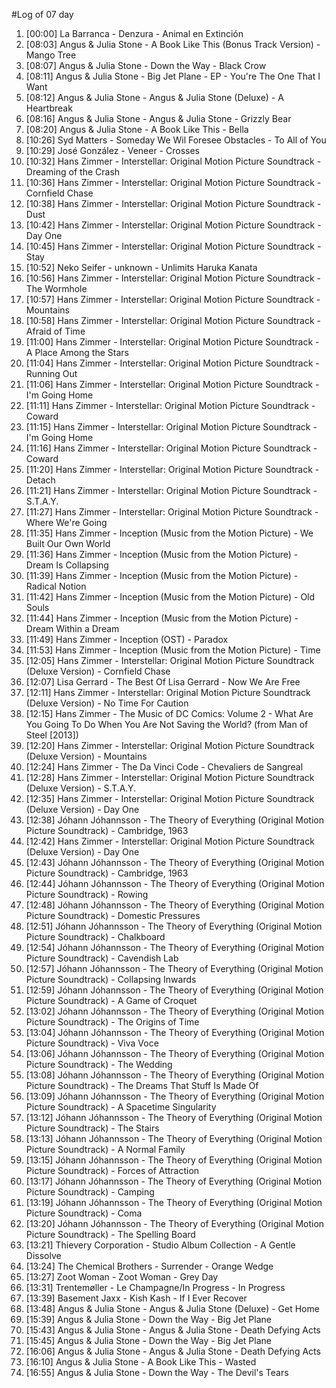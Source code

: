 #Log of 07 day

1. [00:00] La Barranca - Denzura - Animal en Extinción
1. [08:03] Angus & Julia Stone - A Book Like This (Bonus Track Version) - Mango Tree
1. [08:07] Angus & Julia Stone - Down the Way - Black Crow
1. [08:11] Angus & Julia Stone - Big Jet Plane - EP - You're The One That I Want
1. [08:12] Angus & Julia Stone - Angus & Julia Stone (Deluxe) - A Heartbreak
1. [08:16] Angus & Julia Stone - Angus & Julia Stone - Grizzly Bear
1. [08:20] Angus & Julia Stone - A Book Like This - Bella
1. [10:26] Syd Matters - Someday We Wil Foresee Obstacles - To All of You
1. [10:29] José González - Veneer - Crosses
1. [10:32] Hans Zimmer - Interstellar: Original Motion Picture Soundtrack - Dreaming of the Crash
1. [10:36] Hans Zimmer - Interstellar: Original Motion Picture Soundtrack - Cornfield Chase
1. [10:38] Hans Zimmer - Interstellar: Original Motion Picture Soundtrack - Dust
1. [10:42] Hans Zimmer - Interstellar: Original Motion Picture Soundtrack - Day One
1. [10:45] Hans Zimmer - Interstellar: Original Motion Picture Soundtrack - Stay
1. [10:52] Neko Seifer - unknown - Unlimits Haruka Kanata
1. [10:56] Hans Zimmer - Interstellar: Original Motion Picture Soundtrack - The Wormhole
1. [10:57] Hans Zimmer - Interstellar: Original Motion Picture Soundtrack - Mountains
1. [10:58] Hans Zimmer - Interstellar: Original Motion Picture Soundtrack - Afraid of Time
1. [11:00] Hans Zimmer - Interstellar: Original Motion Picture Soundtrack - A Place Among the Stars
1. [11:04] Hans Zimmer - Interstellar: Original Motion Picture Soundtrack - Running Out
1. [11:06] Hans Zimmer - Interstellar: Original Motion Picture Soundtrack - I'm Going Home
1. [11:11] Hans Zimmer - Interstellar: Original Motion Picture Soundtrack - Coward
1. [11:15] Hans Zimmer - Interstellar: Original Motion Picture Soundtrack - I'm Going Home
1. [11:16] Hans Zimmer - Interstellar: Original Motion Picture Soundtrack - Coward
1. [11:20] Hans Zimmer - Interstellar: Original Motion Picture Soundtrack - Detach
1. [11:21] Hans Zimmer - Interstellar: Original Motion Picture Soundtrack - S.T.A.Y.
1. [11:27] Hans Zimmer - Interstellar: Original Motion Picture Soundtrack - Where We're Going
1. [11:35] Hans Zimmer - Inception (Music from the Motion Picture) - We Built Our Own World
1. [11:36] Hans Zimmer - Inception (Music from the Motion Picture) - Dream Is Collapsing
1. [11:39] Hans Zimmer - Inception (Music from the Motion Picture) - Radical Notion
1. [11:42] Hans Zimmer - Inception (Music from the Motion Picture) - Old Souls
1. [11:44] Hans Zimmer - Inception (Music from the Motion Picture) - Dream Within a Dream
1. [11:49] Hans Zimmer - Inception (OST) - Paradox
1. [11:53] Hans Zimmer - Inception (Music from the Motion Picture) - Time
1. [12:05] Hans Zimmer - Interstellar: Original Motion Picture Soundtrack (Deluxe Version) - Cornfield Chase
1. [12:07] Lisa Gerrard - The Best Of Lisa Gerrard - Now We Are Free
1. [12:11] Hans Zimmer - Interstellar: Original Motion Picture Soundtrack (Deluxe Version) - No Time For Caution
1. [12:15] Hans Zimmer - The Music of DC Comics: Volume 2 - What Are You Going To Do When You Are Not Saving the World? (from Man of Steel [2013])
1. [12:20] Hans Zimmer - Interstellar: Original Motion Picture Soundtrack (Deluxe Version) - Mountains
1. [12:24] Hans Zimmer - The Da Vinci Code - Chevaliers de Sangreal
1. [12:28] Hans Zimmer - Interstellar: Original Motion Picture Soundtrack (Deluxe Version) - S.T.A.Y.
1. [12:35] Hans Zimmer - Interstellar: Original Motion Picture Soundtrack (Deluxe Version) - Day One
1. [12:38] Jóhann Jóhannsson - The Theory of Everything (Original Motion Picture Soundtrack) - Cambridge, 1963
1. [12:42] Hans Zimmer - Interstellar: Original Motion Picture Soundtrack (Deluxe Version) - Day One
1. [12:43] Jóhann Jóhannsson - The Theory of Everything (Original Motion Picture Soundtrack) - Cambridge, 1963
1. [12:44] Jóhann Jóhannsson - The Theory of Everything (Original Motion Picture Soundtrack) - Rowing
1. [12:48] Jóhann Jóhannsson - The Theory of Everything (Original Motion Picture Soundtrack) - Domestic Pressures
1. [12:51] Jóhann Jóhannsson - The Theory of Everything (Original Motion Picture Soundtrack) - Chalkboard
1. [12:54] Jóhann Jóhannsson - The Theory of Everything (Original Motion Picture Soundtrack) - Cavendish Lab
1. [12:57] Jóhann Jóhannsson - The Theory of Everything (Original Motion Picture Soundtrack) - Collapsing Inwards
1. [12:59] Jóhann Jóhannsson - The Theory of Everything (Original Motion Picture Soundtrack) - A Game of Croquet
1. [13:02] Jóhann Jóhannsson - The Theory of Everything (Original Motion Picture Soundtrack) - The Origins of Time
1. [13:04] Jóhann Jóhannsson - The Theory of Everything (Original Motion Picture Soundtrack) - Viva Voce
1. [13:06] Jóhann Jóhannsson - The Theory of Everything (Original Motion Picture Soundtrack) - The Wedding
1. [13:08] Jóhann Jóhannsson - The Theory of Everything (Original Motion Picture Soundtrack) - The Dreams That Stuff Is Made Of
1. [13:09] Jóhann Jóhannsson - The Theory of Everything (Original Motion Picture Soundtrack) - A Spacetime Singularity
1. [13:12] Jóhann Jóhannsson - The Theory of Everything (Original Motion Picture Soundtrack) - The Stairs
1. [13:13] Jóhann Jóhannsson - The Theory of Everything (Original Motion Picture Soundtrack) - A Normal Family
1. [13:15] Jóhann Jóhannsson - The Theory of Everything (Original Motion Picture Soundtrack) - Forces of Attraction
1. [13:17] Jóhann Jóhannsson - The Theory of Everything (Original Motion Picture Soundtrack) - Camping
1. [13:19] Jóhann Jóhannsson - The Theory of Everything (Original Motion Picture Soundtrack) - Coma
1. [13:20] Jóhann Jóhannsson - The Theory of Everything (Original Motion Picture Soundtrack) - The Spelling Board
1. [13:21] Thievery Corporation - Studio Album Collection - A Gentle Dissolve
1. [13:24] The Chemical Brothers - Surrender - Orange Wedge
1. [13:27] Zoot Woman - Zoot Woman - Grey Day
1. [13:31] Trentemøller - Le Champagne/In Progress - In Progress
1. [13:39] Basement Jaxx - Kish Kash - If I Ever Recover
1. [13:48] Angus & Julia Stone - Angus & Julia Stone (Deluxe) - Get Home
1. [15:39] Angus & Julia Stone - Down the Way - Big Jet Plane
1. [15:43] Angus & Julia Stone - Angus & Julia Stone - Death Defying Acts
1. [15:45] Angus & Julia Stone - Down the Way - Big Jet Plane
1. [16:06] Angus & Julia Stone - Angus & Julia Stone - Death Defying Acts
1. [16:10] Angus & Julia Stone - A Book Like This - Wasted
1. [16:55] Angus & Julia Stone - Down the Way - The Devil's Tears
